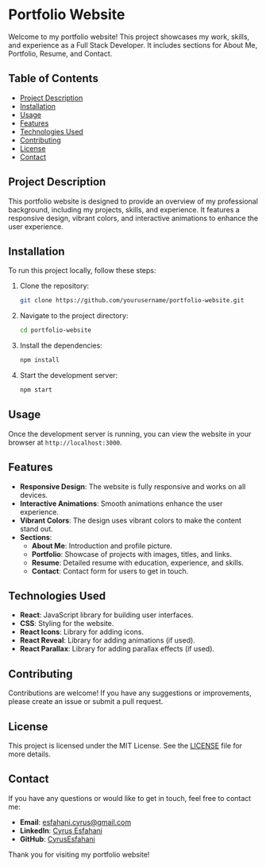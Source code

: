 # Portfolio Website

Welcome to my portfolio website! This project showcases my work, skills, and experience as a Full Stack Developer. It includes sections for About Me, Portfolio, Resume, and Contact.

## Table of Contents

- [Project Description](#project-description)
- [Installation](#installation)
- [Usage](#usage)
- [Features](#features)
- [Technologies Used](#technologies-used)
- [Contributing](#contributing)
- [License](#license)
- [Contact](#contact)

## Project Description

This portfolio website is designed to provide an overview of my professional background, including my projects, skills, and experience. It features a responsive design, vibrant colors, and interactive animations to enhance the user experience.

## Installation

To run this project locally, follow these steps:

1. Clone the repository:
    ```sh
    git clone https://github.com/yourusername/portfolio-website.git
    ```

2. Navigate to the project directory:
    ```sh
    cd portfolio-website
    ```

3. Install the dependencies:
    ```sh
    npm install
    ```

4. Start the development server:
    ```sh
    npm start
    ```

## Usage

Once the development server is running, you can view the website in your browser at `http://localhost:3000`.

## Features

- **Responsive Design**: The website is fully responsive and works on all devices.
- **Interactive Animations**: Smooth animations enhance the user experience.
- **Vibrant Colors**: The design uses vibrant colors to make the content stand out.
- **Sections**:
  - **About Me**: Introduction and profile picture.
  - **Portfolio**: Showcase of projects with images, titles, and links.
  - **Resume**: Detailed resume with education, experience, and skills.
  - **Contact**: Contact form for users to get in touch.

## Technologies Used

- **React**: JavaScript library for building user interfaces.
- **CSS**: Styling for the website.
- **React Icons**: Library for adding icons.
- **React Reveal**: Library for adding animations (if used).
- **React Parallax**: Library for adding parallax effects (if used).

## Contributing

Contributions are welcome! If you have any suggestions or improvements, please create an issue or submit a pull request.

## License

This project is licensed under the MIT License. See the [LICENSE](LICENSE) file for more details.

## Contact

If you have any questions or would like to get in touch, feel free to contact me:

- **Email**: esfahani.cyrus@gmail.com
- **LinkedIn**: [Cyrus Esfahani](https://www.linkedin.com/in/cyrus-esfahani-261013225/)
- **GitHub**: [CyrusEsfahani](https://github.com/CyrusEsfahani)

Thank you for visiting my portfolio website!
